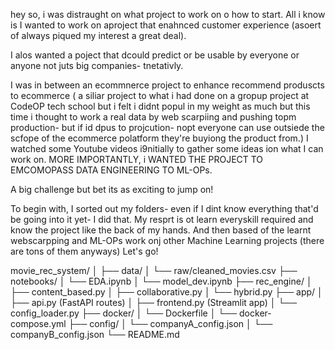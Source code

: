 hey
so, i was distraught on what project to work on o how to start. All i know is I wanted to work on aproject that enahnced customer experience (asoert of always piqued my interest a great deal).

I alos wanted a poject that dcould predict or be usable by everyone or anyone not juts big companies- tnetativly.

I was in between an ecommnerce project to enhance recommend produscts to ecommerce ( a siliar project to what i had done on a gropup project at CodeOP tech school but i felt i didnt popul in my weight as much but this time i thought to work a real data by web scarpiing and pushing topm production- but if id dpus to projcution- nopt everyone can use outsiede the scfope of the ecommerce polatform they're buyiong the product from.) I watched some Youtube videos i9nitially to gather some ideas ion what I can work on. MORE IMPORTANTLY, i WANTED THE PROJECT TO EMCOMOPASS DATA ENGINEERING TO ML-OPs.

A big challenge but bet its as exciting to jump on!

To begin with, I sorted out my folders- even if I dint know everything that'd be going into it yet- I did that. My resprt is ot learn everyskill required and know the project like the back of my hands. And then based of the learnt webscarpping and ML-OPs work onj other Machine Learning projects (there are tons of them anyways) Let's go!



movie_rec_system/
│
├── data/
│   └── raw/cleaned_movies.csv
├── notebooks/
│   └── EDA.ipynb
│   └── model_dev.ipynb
├── rec_engine/
│   ├── content_based.py
│   ├── collaborative.py
│   └── hybrid.py
├── app/
│   ├── api.py (FastAPI routes)
│   ├── frontend.py (Streamlit app)
│   └── config_loader.py
├── docker/
│   └── Dockerfile
│   └── docker-compose.yml
├── config/
│   └── companyA_config.json
│   └── companyB_config.json
└── README.md